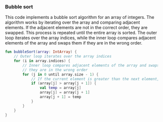 ### Bubble sort

This code implements a bubble sort algorithm for an array of integers. The algorithm works by iterating over
the array and comparing adjacent elements. If the adjacent elements are not in the correct order, they are swapped. This
process is repeated until the entire array is sorted. The outer loop iterates over the array indices, while the inner
loop compares adjacent elements of the array and swaps them if they are in the wrong order.

```kotlin
fun bubbleSort(array: IntArray) {
    // Outer loop iterates over the array indices
    for (i in array.indices) {
        // Inner loop compares adjacent elements of the array and swaps them if
        // they are in the wrong order
        for (j in 0 until array.size - 1) {
            // If the current element is greater than the next element, swap them
            if (array[j] > array[j + 1]) {
                val temp = array[j]
                array[j] = array[j + 1]
                array[j + 1] = temp
            }
        }
    }
}
```